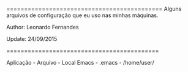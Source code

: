 ============================================
Alguns arquivos de configuração que eu uso
nas minhas máquinas.

Author: Leonardo Fernandes

Update: 24/09/2015

===========================================

Aplicação - Arquivo -  Local
    Emacs - .emacs  -  /home/user/
